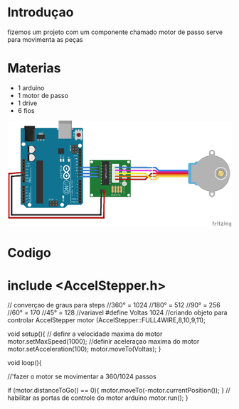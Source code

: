 # Introduçao
fizemos um projeto com um componente chamado motor de passo serve para movimenta as peças

# Materias

- 1 arduino
- 1 motor de passo
- 1 drive
- 6 fios


![Motor de passo](motor-de-passo-arduino-img4(1).png)


# Codigo

# include <AccelStepper.h>

// converçao de graus para steps
//360° = 1024
//180° = 512
//90° = 256
//60° = 170
//45° = 128
//variavel
#define Voltas 1024
//criando objeto para controlar
AccelStepper motor (AccelStepper::FULL4WIRE,8,10,9,11);

void setup(){
// definr a velocidade maxima do motor
motor.setMaxSpeed(1000);
//definir aceleraçao maxima do motor
motor.setAcceleration(100);
 motor.moveTo(Voltas);
}

void loop(){
  
  //'fazer o motor se movimentar a 360/1024 passos
 
if  (motor.distanceToGo() == 0){
    motor.moveTo(-motor.currentPosition());
  }
  // habilitar as portas de controle do motor arduino
  motor.run();
}
